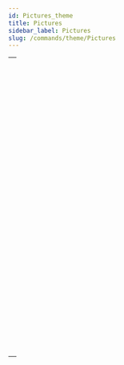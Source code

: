 ```yaml
---
id: Pictures_theme
title: Pictures
sidebar_label: Pictures
slug: /commands/theme/Pictures
---
```



||
|---|
|[<!-- INCLUDE #_command_.BLOB TO PICTURE.Syntax -->](../../commands-legacy/blob-to-picture.md)<br/>|
|[<!-- INCLUDE #_command_.COMBINE PICTURES.Syntax -->](../../commands-legacy/combine-pictures.md)<br/>|
|[<!-- INCLUDE #_command_.CONVERT PICTURE.Syntax -->](../../commands-legacy/convert-picture.md)<br/>|
|[<!-- INCLUDE #_command_.CREATE THUMBNAIL.Syntax -->](../../commands-legacy/create-thumbnail.md)<br/>|
|[<!-- INCLUDE #_command_.Equal pictures.Syntax -->](../../commands-legacy/equal-pictures.md)<br/>|
|[<!-- INCLUDE #_command_.Get picture file name.Syntax -->](../../commands-legacy/get-picture-file-name.md)<br/>|
|[<!-- INCLUDE #_command_.GET PICTURE FORMATS.Syntax -->](../../commands-legacy/get-picture-formats.md)<br/>|
|[<!-- INCLUDE #_command_.GET PICTURE FROM LIBRARY.Syntax -->](../../commands-legacy/get-picture-from-library.md)<br/>|
|[<!-- INCLUDE #_command_.GET PICTURE KEYWORDS.Syntax -->](../../commands-legacy/get-picture-keywords.md)<br/>|
|[<!-- INCLUDE #_command_.GET PICTURE METADATA.Syntax -->](../../commands-legacy/get-picture-metadata.md)<br/>|
|[<!-- INCLUDE #_command_.Is picture file.Syntax -->](../../commands-legacy/is-picture-file.md)<br/>|
|[<!-- INCLUDE #_command_.PICTURE CODEC LIST.Syntax -->](../../commands-legacy/picture-codec-list.md)<br/>|
|[<!-- INCLUDE #_command_.PICTURE LIBRARY LIST.Syntax -->](../../commands-legacy/picture-library-list.md)<br/>|
|[<!-- INCLUDE #_command_.PICTURE PROPERTIES.Syntax -->](../../commands-legacy/picture-properties.md)<br/>|
|[<!-- INCLUDE #_command_.Picture size.Syntax -->](../../commands-legacy/picture-size.md)<br/>|
|[<!-- INCLUDE #_command_.PICTURE TO BLOB.Syntax -->](../../commands-legacy/picture-to-blob.md)<br/>|
|[<!-- INCLUDE #_command_.READ PICTURE FILE.Syntax -->](../../commands-legacy/read-picture-file.md)<br/>|
|[<!-- INCLUDE #_command_.REMOVE PICTURE FROM LIBRARY.Syntax -->](../../commands-legacy/remove-picture-from-library.md)<br/>|
|[<!-- INCLUDE #_command_.SET PICTURE FILE NAME.Syntax -->](../../commands-legacy/set-picture-file-name.md)<br/>|
|[<!-- INCLUDE #_command_.SET PICTURE METADATA.Syntax -->](../../commands-legacy/set-picture-metadata.md)<br/>|
|[<!-- INCLUDE #_command_.SET PICTURE TO LIBRARY.Syntax -->](../../commands-legacy/set-picture-to-library.md)<br/>|
|[<!-- INCLUDE #_command_.TRANSFORM PICTURE.Syntax -->](../../commands-legacy/transform-picture.md)<br/>|
|[<!-- INCLUDE #_command_.WRITE PICTURE FILE.Syntax -->](../../commands-legacy/write-picture-file.md)<br/>|
